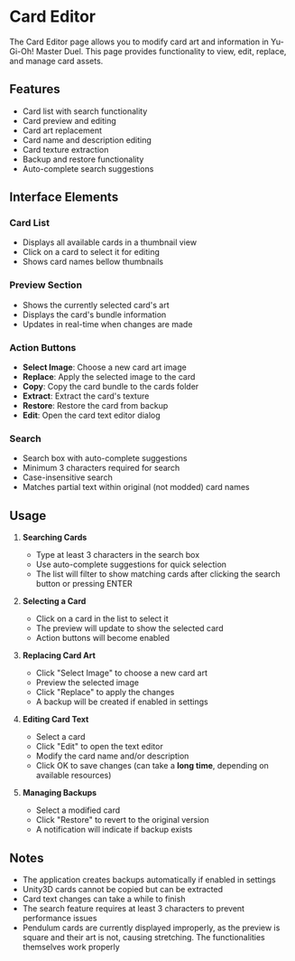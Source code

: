 # Card Editor

The Card Editor page allows you to modify card art and information in Yu-Gi-Oh! Master Duel. This page provides functionality to view, edit, replace, and manage card assets.

## Features

- Card list with search functionality
- Card preview and editing
- Card art replacement
- Card name and description editing
- Card texture extraction
- Backup and restore functionality
- Auto-complete search suggestions

## Interface Elements

### Card List

- Displays all available cards in a thumbnail view
- Click on a card to select it for editing
- Shows card names bellow thumbnails

### Preview Section

- Shows the currently selected card's art
- Displays the card's bundle information
- Updates in real-time when changes are made

### Action Buttons

- **Select Image**: Choose a new card art image
- **Replace**: Apply the selected image to the card
- **Copy**: Copy the card bundle to the cards folder
- **Extract**: Extract the card's texture
- **Restore**: Restore the card from backup
- **Edit**: Open the card text editor dialog

### Search

- Search box with auto-complete suggestions
- Minimum 3 characters required for search
- Case-insensitive search
- Matches partial text within original (not modded) card names

## Usage

1. **Searching Cards**
   - Type at least 3 characters in the search box
   - Use auto-complete suggestions for quick selection
   - The list will filter to show matching cards after clicking the search button or pressing ENTER

2. **Selecting a Card**
   - Click on a card in the list to select it
   - The preview will update to show the selected card
   - Action buttons will become enabled

3. **Replacing Card Art**
   - Click "Select Image" to choose a new card art
   - Preview the selected image
   - Click "Replace" to apply the changes
   - A backup will be created if enabled in settings

4. **Editing Card Text**
   - Select a card
   - Click "Edit" to open the text editor
   - Modify the card name and/or description
   - Click OK to save changes (can take a **long time**, depending on available resources)

5. **Managing Backups**
   - Select a modified card
   - Click "Restore" to revert to the original version
   - A notification will indicate if backup exists

## Notes

- The application creates backups automatically if enabled in settings
- Unity3D cards cannot be copied but can be extracted
- Card text changes can take a while to finish
- The search feature requires at least 3 characters to prevent performance issues
- Pendulum cards are currently displayed improperly, as the preview is square and their art is not, causing stretching. The functionalities themselves work properly

